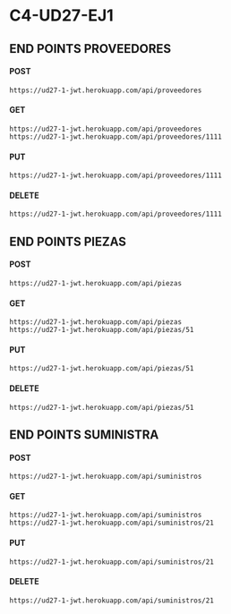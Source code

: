 # C4-UD27-EJ1
## END POINTS PROVEEDORES

#### POST
```
https://ud27-1-jwt.herokuapp.com/api/proveedores
```

#### GET
```
https://ud27-1-jwt.herokuapp.com/api/proveedores
https://ud27-1-jwt.herokuapp.com/api/proveedores/1111
```


#### PUT
```
https://ud27-1-jwt.herokuapp.com/api/proveedores/1111
```


#### DELETE
```
https://ud27-1-jwt.herokuapp.com/api/proveedores/1111
```


## END POINTS  PIEZAS

#### POST
```
https://ud27-1-jwt.herokuapp.com/api/piezas
```

#### GET
```
https://ud27-1-jwt.herokuapp.com/api/piezas
https://ud27-1-jwt.herokuapp.com/api/piezas/51
```

#### PUT
```
https://ud27-1-jwt.herokuapp.com/api/piezas/51
```

#### DELETE
```
https://ud27-1-jwt.herokuapp.com/api/piezas/51
```


## END POINTS SUMINISTRA

#### POST
```
https://ud27-1-jwt.herokuapp.com/api/suministros
```

#### GET
```
https://ud27-1-jwt.herokuapp.com/api/suministros
https://ud27-1-jwt.herokuapp.com/api/suministros/21
```

#### PUT
```
https://ud27-1-jwt.herokuapp.com/api/suministros/21
```

#### DELETE
```
https://ud27-1-jwt.herokuapp.com/api/suministros/21
```
